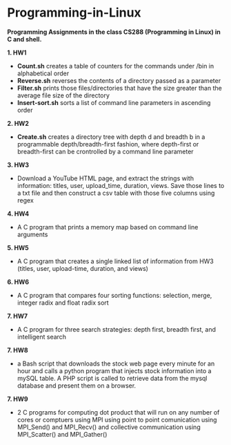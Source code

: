 # Programming-in-Linux

**Programming Assignments in the class CS288 (Programming in Linux) in C and shell.**

**1. HW1**
- **Count.sh** creates a table of counters for the commands under /bin in alphabetical order
- **Reverse.sh** reverses the contents of a directory passed as a parameter
- **Filter.sh** prints those files/directories that have the size greater than the average file size of the directory
- **Insert-sort.sh** sorts a list of command line parameters in ascending order 

**2. HW2** 
- **Create.sh** creates a directory tree with depth d and breadth b in a programmable depth/breadth-first fashion, where depth-first or breadth-first can be crontrolled by a command line parameter

**3. HW3** 
- Download a YouTube HTML page, and extract the strings with information: titles, user, upload_time, duration, views. Save those lines to a txt file and then construct a csv table with those five columns using regex 

**4. HW4** 
- A C program that prints a memory map based on command line arguments 

**5. HW5**
- A C program that creates a single linked list of information from HW3 (titles, user, upload-time, duration, and views) 

**6. HW6**
- A C program that compares four sorting functions: selection, merge, integer radix and float radix sort

**7. HW7**
- A C program for three search strategies: depth first, breadth first, and intelligent search

**7. HW8**
-  a Bash script that downloads the stock web page every minute for an hour and calls a python program that injects stock information into a mySQL table. 
A PHP script is called to retrieve data from the mysql database and present them on a browser.

**7. HW9**
-  2 C programs for computing dot product that will run on any number of cores or comptuers using MPI using point to point comunication using MPI_Send() and MPI_Recv() and collective communication using MPI_Scatter() and MPI_Gather() 



